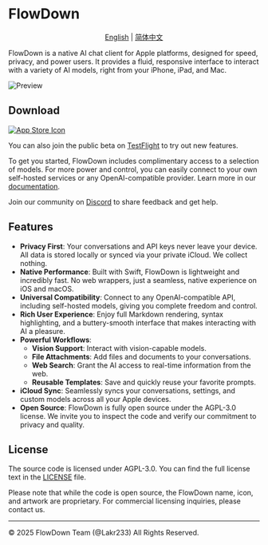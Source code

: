 # FlowDown

<p align="center">
  <a href="README.md">English</a> |
  <a href="/Resources/i18n/zh-Hans/README.md">简体中文</a>
</p>

FlowDown is a native AI chat client for Apple platforms, designed for speed, privacy, and power users. It provides a fluid, responsive interface to interact with a variety of AI models, right from your iPhone, iPad, and Mac.

![Preview](./Resources/SCR-PREVIEW.png)

## Download

[![App Store Icon](./Resources/Download_on_the_App_Store_Badge_US-UK_RGB_blk_092917.svg)](https://apps.apple.com/us/app/flowdown-open-fast-ai/id6740553198)

You can also join the public beta on [TestFlight](https://testflight.apple.com/join/StpMeybv) to try out new features.

To get you started, FlowDown includes complimentary access to a selection of models. For more power and control, you can easily connect to your own self-hosted services or any OpenAI-compatible provider. Learn more in our [documentation](https://apps.qaq.wiki/docs/flowdown/).

Join our community on [Discord](https://discord.gg/UHKMRyJcgc) to share feedback and get help.

## Features

- **Privacy First**: Your conversations and API keys never leave your device. All data is stored locally or synced via your private iCloud. We collect nothing.
- **Native Performance**: Built with Swift, FlowDown is lightweight and incredibly fast. No web wrappers, just a seamless, native experience on iOS and macOS.
- **Universal Compatibility**: Connect to any OpenAI-compatible API, including self-hosted models, giving you complete freedom and control.
- **Rich User Experience**: Enjoy full Markdown rendering, syntax highlighting, and a buttery-smooth interface that makes interacting with AI a pleasure.
- **Powerful Workflows**:
    - **Vision Support**: Interact with vision-capable models.
    - **File Attachments**: Add files and documents to your conversations.
    - **Web Search**: Grant the AI access to real-time information from the web.
    - **Reusable Templates**: Save and quickly reuse your favorite prompts.
- **iCloud Sync**: Seamlessly syncs your conversations, settings, and custom models across all your Apple devices.
- **Open Source**: FlowDown is fully open source under the AGPL-3.0 license. We invite you to inspect the code and verify our commitment to privacy and quality.

## License

The source code is licensed under AGPL-3.0. You can find the full license text in the [LICENSE](./LICENSE) file.

Please note that while the code is open source, the FlowDown name, icon, and artwork are proprietary. For commercial licensing inquiries, please contact us.

---

© 2025 FlowDown Team (@Lakr233) All Rights Reserved.

